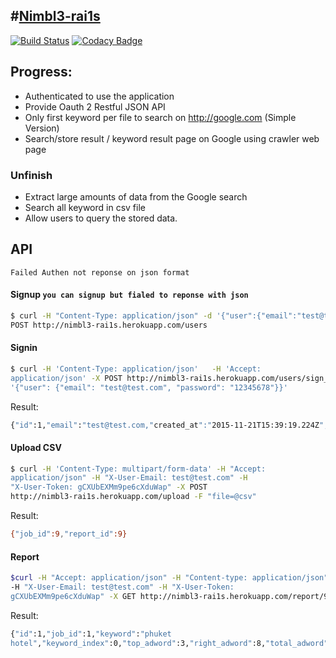 #[Nimbl3-rai1s](http://nimbl3-rai1s.herokuapp.com/)
--------------------------------
[![Build
Status](https://travis-ci.org/ibotdotout/nimbl3-rai1s.svg)](https://travis-ci.org/ibotdotout/nimbl3-rai1s)
[![Codacy
Badge](https://api.codacy.com/project/badge/grade/47e470ccf79f437381abd54e7a2ec48d)](https://www.codacy.com/app/tkroputa/nimbl3-rai1s)

## Progress:
- Authenticated to use the application  
- Provide Oauth 2 Restful JSON API  
- Only first keyword per file to search on <http://google.com> (Simple Version)  
- Search/store result / keyword result page on Google using crawler web page  

### Unfinish
- Extract large amounts of data from the Google search  
- Search all keyword in csv file  
- Allow users to query the stored data.  


## API

`Failed Authen not reponse on json format`

#### Signup `you can signup but fialed to reponse with json`

```sh
$ curl -H "Content-Type: application/json" -d '{"user":{"email":"test@test.com","password":"12345678"}}' -X
POST http://nimbl3-rai1s.herokuapp.com/users
```

#### Signin

```sh
$ curl -H 'Content-Type: application/json'   -H 'Accept:
application/json' -X POST http://nimbl3-rai1s.herokuapp.com/users/sign_up   -d
'{"user": {"email": "test@test.com", "password": "12345678"}}'
```

Result:
```sh
{"id":1,"email":"test@test.com,"created_at":"2015-11-21T15:39:19.224Z","updated_at":"2015-11-21T15:53:12.472Z","authentication_token":"gCXUbEXMm9pe6cXduWap"}
```

#### Upload CSV

```sh
$ curl -H 'Content-Type: multipart/form-data' -H "Accept:
application/json" -H "X-User-Email: test@test.com" -H
"X-User-Token: gCXUbEXMm9pe6cXduWap" -X POST
http://nimbl3-rai1s.herokuapp.com/upload -F "file=@csv"
```

Result:
```sh
{"job_id":9,"report_id":9}
```


#### Report

```sh
$curl -H "Accept: application/json" -H "Content-type: application/json"
-H "X-User-Email: test@test.com" -H "X-User-Token:
gCXUbEXMm9pe6cXduWap" -X GET http://nimbl3-rai1s.herokuapp.com/report/9
```

Result:
```sh
{"id":1,"job_id":1,"keyword":"phuket
hotel","keyword_index":0,"top_adword":3,"right_adword":8,"total_adword":11,"none_adword":10,"total_link":21,"total_search":"52,700,000","top_adword_url":["www.agoda.com/Phuket_Hotels","www.millenniumhotels.com/Patong","www.traveloka.com/hotel/phuket","www.hotels.com/Phuket_Hotels","www.expedia.co.th/Phuket_Hotels","www.marriott.com/","www.outriggerthailand.com/Phuket","www.tripadvisor.com/Hotels","www.andaraphuket.com/","www.bestwesternhotelasia.com/","www.lastminutehoteldeals4u.com/Phuket"],"right_adword_url":["www.hotels.com/Phuket_Hotels","www.expedia.co.th/Phuket_Hotels","www.marriott.com/","www.outriggerthailand.com/Phuket","www.tripadvisor.com/Hotels","www.andaraphuket.com/","www.bestwesternhotelasia.com/","www.lastminutehoteldeals4u.com/Phuket"],"none_adword_url":["www.tripadvisor.com/Hotels-g293920-Phuket-Hotels.html","www.phuket.com/hotels/","www.agoda.com/city/phuket-th.html","www.booking.com/region/th/phuket.html","www.sawadee.com/hotel/phuket/","www.hotelscombined.com/Place/Phuket.htm","www.hoteltravel.com/thailand/phuket/hotels.htm","www.hotels.com/de1308721/hotels-phuket-thailand/","en.directrooms.com/hotels/subregion/1-1-4/","www.hotelthailand.com/phuket/phuket.html"]}
```
